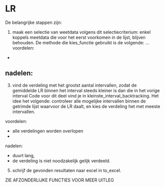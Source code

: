 # LR

De belangrijke stappen zijn:
1. maak een selectie van weetdata volgens dit selectiecriterium: enkel koppels meetdata die voor het eerst voorkomen in de lijst, blijven behouden.
De methode die kies_functie gebruikt is de volgende: ...
voordelen:
  - 
nadelen:
  - 

3. vind de verdeling met het grootst aantal intervallen, zodat de gemiddelde LR binnen het interval steeds kleiner is dan die in het vorige interval
Code voor dit deel vind je in kleinste_interval_backtracking. Het idee het volgende: controleer alle mogelijke intervallen binnen de getrimde lijst waarvoor de LR daalt, en kies de verdeling het met meeste intervallen.

voordelen:
  - alle verdelingen worden overlopen
  - 
nadelen:
  - duurt lang,
  - de verdeling is niet noodzakelijk gelijk verdeeld.

5. schrijf de gevonden resultaten naar excel in to_excel.

ZIE AFZONDERLIJKE FUNCTIES VOOR MEER UITLEG
